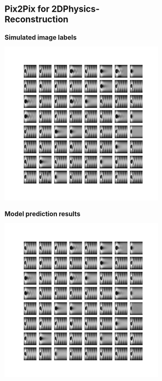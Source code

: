 # Pix2Pix for 2DPhysics-Reconstruction
## Simulated image labels
![Ground Truth](https://github.com/Nianqitongs/2DPhysics-Reconstruction-pix2pix/blob/master/output/label.png)
## Model prediction results
![Predicate Results](https://github.com/Nianqitongs/2DPhysics-Reconstruction-pix2pix/blob/master/output/predicate.png)
